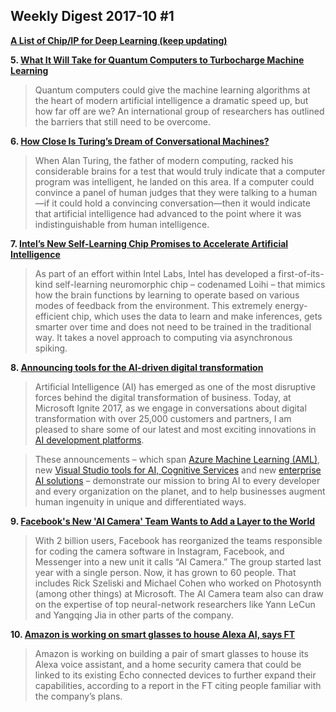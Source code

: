 ## Weekly Digest 2017-10 \#1

**[A List of Chip/IP for Deep Learning (keep updating)](https://basicmi.github.io/Deep-Learning-Processor-List/)**

**5. [What It Will Take for Quantum Computers to Turbocharge Machine Learning](https://singularityhub.com/2017/09/26/what-it-will-take-for-quantum-computers-to-supercharge-machine-learning/)**
> Quantum computers could give the machine learning algorithms at the heart of modern artificial intelligence a dramatic speed up, but how far off are we? An international group of researchers has outlined the barriers that still need to be overcome.

**6. [How Close Is Turing’s Dream of Conversational Machines?](https://singularityhub.com/2017/09/27/how-close-is-turings-dream-of-conversational-machines/)**
> When Alan Turing, the father of modern computing, racked his considerable brains for a test that would truly indicate that a computer program was intelligent, he landed on this area. If a computer could convince a panel of human judges that they were talking to a human—if it could hold a convincing conversation—then it would indicate that artificial intelligence had advanced to the point where it was indistinguishable from human intelligence.

**7. [Intel’s New Self-Learning Chip Promises to Accelerate Artificial Intelligence](https://newsroom.intel.com/editorials/intels-new-self-learning-chip-promises-accelerate-artificial-intelligence/)**
> As part of an effort within Intel Labs, Intel has developed a first-of-its-kind self-learning neuromorphic chip – codenamed Loihi – that mimics how the brain functions by learning to operate based on various modes of feedback from the environment. This extremely energy-efficient chip, which uses the data to learn and make inferences, gets smarter over time and does not need to be trained in the traditional way. It takes a novel approach to computing via asynchronous spiking.

**8. [Announcing tools for the AI-driven digital transformation](https://azure.microsoft.com/en-us/blog/tools-for-the-ai-driven-digital-transformation/)**
> Artificial Intelligence (AI) has emerged as one of the most disruptive forces behind the digital transformation of business. Today, at Microsoft Ignite 2017, as we engage in conversations about digital transformation with over 25,000 customers and partners, I am pleased to share some of our latest and most exciting innovations in [AI development platforms](https://www.microsoft.com/ai).

> These announcements – which span [Azure Machine Learning (AML)](https://aka.ms/aml-preview-page), new [Visual Studio tools for AI, Cognitive Services](https://aka.ms/aml-preview-page) and new [enterprise AI solutions](https://appsource.microsoft.com/en-gb/marketplace/apps?category=artifical-intelligence) – demonstrate our mission to bring AI to every developer and every organization on the planet, and to help businesses augment human ingenuity in unique and differentiated ways.

**9. [Facebook's New 'AI Camera' Team Wants to Add a Layer to the World](https://www.theatlantic.com/technology/archive/2017/09/your-phone-the-robot/540249/)**
> With 2 billion users, Facebook has reorganized the teams responsible for coding the camera software in Instagram, Facebook, and Messenger into a new unit it calls “AI Camera.” The group started last year with a single person. Now, it has grown to 60 people. That includes Rick Szeliski and Michael Cohen who worked on Photosynth (among other things) at Microsoft. The AI Camera team also can draw on the expertise of top neural-network researchers like Yann LeCun and Yangqing Jia in other parts of the company.

**10. [Amazon is working on smart glasses to house Alexa AI, says FT](https://techcrunch.com/2017/09/20/amazon-is-working-on-smart-glasses-to-house-alexa-ai-says-ft)**
> Amazon is working on building a pair of smart glasses to house its Alexa voice assistant, and a home security camera that could be linked to its existing Echo connected devices to further expand their capabilities, according to a report in the FT citing people familiar with the company’s plans.
